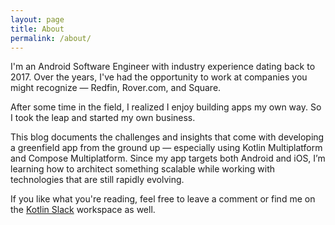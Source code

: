 ```yaml
---
layout: page
title: About
permalink: /about/
---
```


I'm an Android Software Engineer with industry experience dating back to 2017. Over the years, I've had the opportunity to work at companies you might recognize — Redfin, Rover.com, and Square.

After some time in the field, I realized I enjoy building apps my own way. So I took the leap and started my own business.

This blog documents the challenges and insights that come with developing a greenfield app from the ground up — especially using Kotlin Multiplatform and Compose Multiplatform. Since my app targets both Android and iOS, I’m learning how to architect something scalable while working with technologies that are still rapidly evolving.

If you like what you're reading, feel free to leave a comment or find me on the [Kotlin Slack](https://kotlinlang.slack.com) workspace as well.